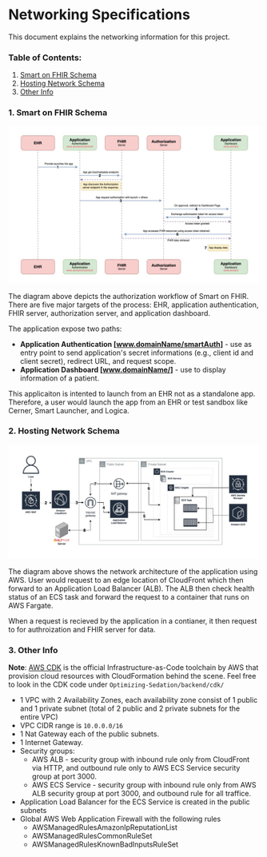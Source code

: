 # Networking Specifications

This document explains the networking information for this project.

### Table of Contents:

1. [Smart on FHIR Schema](#1-Smart-on-FHIR-Schedma)
2. [Hosting Network Schema](#2-Hosting-Network-Schema)
3. [Other Info](#3-other-info)

### 1. Smart on FHIR Schema

![Smart on FHIR Schema](assets/Smart-On-FHIR.jpeg)

The diagram above depicts the authorization workflow of Smart on FHIR. There are five major targets of the process: EHR, application authentication, FHIR server, authorization server, and application dashboard. 

The application expose two paths: 
* **Application Authentication [www.domainName/smartAuth]** - use as entry point to send application's secret informations (e.g., client id and client secret), redirect URL, and request scope.
* **Application Dashboard [www.domainName/]** - use to display information of a patient.

This applicaiton is intented to launch from an EHR not as a standalone app. Therefore, a user would launch the app from an EHR or test sandbox like Cerner, Smart Launcher, and Logica. 

### 2. Hosting Network Schema
![Hosting Network Schema](assets/Architecture-Diagram-Simplify.jpeg)

The diagram above shows the network architecture of the application using AWS. User would request to an edge location of CloudFront which then forward to an Application Load Balancer (ALB). The ALB then check health status of an ECS task and forward the request to a container that runs on AWS Fargate. 

When a request is recieved by the application in a contianer, it then request to for authroization and FHIR server for data.

### 3. Other Info
**Note**: [AWS CDK](https://docs.aws.amazon.com/cdk/v2/guide/home.html) is the official Infrastructure-as-Code toolchain by AWS that provision cloud resources with CloudFormation behind the scene. Feel free to look in the CDK code under ```Optimizing-Sedation/backend/cdk/```

* 1 VPC with 2 Availability Zones, each availability zone consist of 1 public and 1 private subnet (total of 2 public and 2 private subnets for the entire VPC)
* VPC CIDR range is `10.0.0.0/16`
* 1 Nat Gateway each of the public subnets.
* 1 Internet Gateway.
* Security groups:
    * AWS ALB - security group with inbound rule only from CloudFront via HTTP, and outbound rule only to AWS ECS Service security group at port 3000.
    * AWS ECS Service - security group with inbound rule only from AWS ALB security group at port 3000, and outbound rule for all traffice. 
* Application Load Balancer for the ECS Service is created in the public subnets
* Global AWS Web Application Firewall with the following rules
    * AWSManagedRulesAmazonIpReputationList
    * AWSManagedRulesCommonRuleSet
    * AWSManagedRulesKnownBadInputsRuleSet

